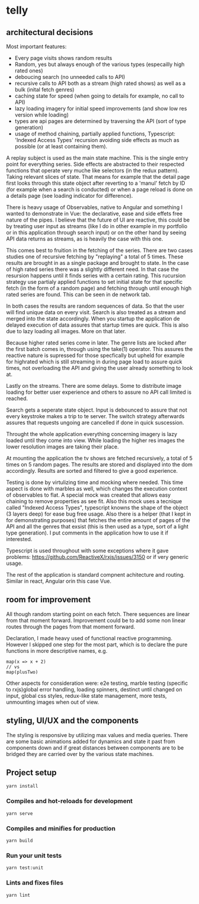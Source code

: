 # telly

## architectural decisions

Most important features:

- Every page visits shows random results 
- Random, yes but always enough of the various types (especailly high rated ones)
- deboucing search (no unneeded calls to API)
- recursive calls to API both as a stream (high rated shows) as well as a bulk (inital fetch genres)
- caching state for speed (when going to details for example, no call to API)
- lazy loading imagery for initial speed improvements (and show low res version while loading)
- types are api pages are determined by traversing the API (sort of type generation)
- usage of method chaining, partially applied functions, Typescript: 'Indexed Access Types' recursion avoiding side effects as much as possible (or at least containing them).

A replay subject is used as the main state machine. This is the single entry point for everything series. Side effects are abstracted to their respected functions that operate very muche like selectors (in the redux pattern). Taking relevant slices of state. That means for example that the detail page first looks through this state object after reverting to a 'manul' fetch by ID (for example when a search is conducted) or when a page reload is done on a details page (see loading indicator for difference).

There is heavy usage of Observables, native to Angular and something I wanted to demonstrate in Vue: the declarative, ease and side effets free nature of the pipes. I believe that the future of UI are reactive, this could be by treating user input as streams (like I do in other example in my portfolio or in this application through search input) or on the other hand by seeing API data returns as streams, as is heavily the case with this one. 

This comes best to fruition in the fetching of the series. There are two cases studies one of recursive fetching by "replaying" a total of 5 times. These results are brought in as a single package and brought to state. In the case of high rated series there was a slightly different need. In that case the resursion happens until it finds series with a certain rating. This rucursion strategy use partialy applied functions to set initial state for that specific fetch (in the form of a random page) and fetching through until enough high rated series are found. This can be seen in de network tab.

In both cases the results are random sequences of data. So that the user will find unique data on every visit. Search is also treated as a stream and merged into the state accordingly. When you startup the application de delayed execution of data assures that startup times are quick. This is also due to lazy loading all images. More on that later.

Because higher rated series come in later. The genre lists are locked after the first batch comes in, through using the take(1) operator. This assures the reactive nature is supressed for those specfically but upheld for example for highrated which is still streaming in during page load to assure quick times, not overloading the API and giving the user already something to look at.  

Lastly on the streams. There are some delays. Some to distribute image loading for better user experience and others to assure no API call limited is reached. 

Search gets a seperate state object. Input is debounced to assure that not every keystroke makes a trip to te server. The switch strategy afterwards assures that requests ungoing are cancelled if done in quick suscession. 

Throught the whole application everything concerning imagery is lazy loaded until they come into view. While loading the higher res images the lower resolution images are taking their place. 

At mounting the application the tv shows are fetched recursively, a total of 5 times on 5 random pages. The results are stored and displayed into the dom accordingly. Results are sorted and filtered to give a good experience. 

Testing is done by virtulizing time and mocking where needed. This time aspect is done with marbles as well, which changes the execution context of observables to flat. A special mock was created that allows easy chaining to remove properties as see fit. Also this mock uses a tecnique called "Indexed Access Types", typescript knowns the shape of the object (3 layers deep) for ease bug free usage. Also there is a helper (that I kept in for demonstrating purposes) that fetches the entire amount of pages of the API and all the genres that exsist (this is then used as a type, sort of a light type generation). I put comments in the application how to use it if interested. 

Typescript is used throughout with some exceptions where it gave problems: https://github.com/ReactiveX/rxjs/issues/3150 or if very generic usage.

The rest of the application is standard compnent achitecture and routing. Similar in react, Angular orin this case Vue.  

## room for improvement

All though random starting point on each fetch. There sequences are linear from that moment forward. Improvement could be to add some non linear routes through the pages from that moment forward. 

Declaration, I made heavy used of functional reactive programming. However I skipped one step for the most part, which is to declare the pure functions in more descriptive names, e.g. 

```
map(x => x + 2)
// vs
map(plusTwo) 
```

Other aspects for consideration were: e2e testing, marble testing (specific to rxjs)global error handling, loading spinners, destinct until changed on input, global css styles, redux-like state management, more tests, unmounting images when out of view.  

## styling, UI/UX and the components

The styling is responsive by utilizing max values and media queries. There are some basic animations added for dynamics and state it past from components down and if great distances between components are to be bridged they are carried over by the various state machines.

## Project setup
```
yarn install
```

### Compiles and hot-reloads for development
```
yarn serve
```

### Compiles and minifies for production
```
yarn build
```

### Run your unit tests
```
yarn test:unit
```

### Lints and fixes files
```
yarn lint
```